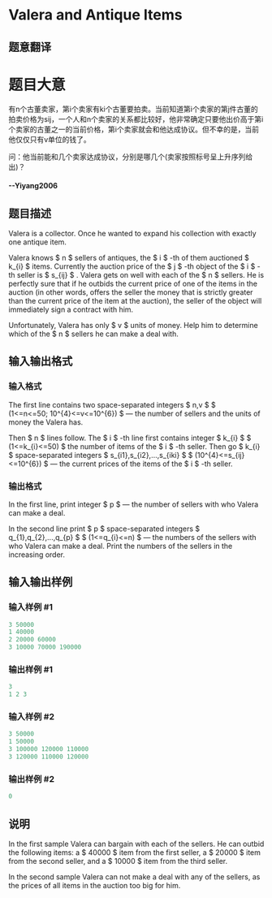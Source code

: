 # Valera and Antique Items

## 题意翻译

# 题目大意

有n个古董卖家，第i个卖家有ki个古董要拍卖。当前知道第i个卖家的第j件古董的拍卖价格为sij，一个人和n个卖家的关系都比较好，他非常确定只要他出价高于第i个卖家的古董之一的当前价格，第i个卖家就会和他达成协议。但不幸的是，当前他仅仅只有v单位的钱了。

问：他当前能和几个卖家达成协议，分别是哪几个(卖家按照标号呈上升序列给出)？

#### --Yiyang2006

## 题目描述

Valera is a collector. Once he wanted to expand his collection with exactly one antique item.

Valera knows $ n $ sellers of antiques, the $ i $ -th of them auctioned $ k_{i} $ items. Currently the auction price of the $ j $ -th object of the $ i $ -th seller is $ s_{ij} $ . Valera gets on well with each of the $ n $ sellers. He is perfectly sure that if he outbids the current price of one of the items in the auction (in other words, offers the seller the money that is strictly greater than the current price of the item at the auction), the seller of the object will immediately sign a contract with him.

Unfortunately, Valera has only $ v $ units of money. Help him to determine which of the $ n $ sellers he can make a deal with.

## 输入输出格式

### 输入格式

The first line contains two space-separated integers $ n,v $ $ (1<=n<=50; 10^{4}<=v<=10^{6}) $ — the number of sellers and the units of money the Valera has.

Then $ n $ lines follow. The $ i $ -th line first contains integer $ k_{i} $ $ (1<=k_{i}<=50) $ the number of items of the $ i $ -th seller. Then go $ k_{i} $ space-separated integers $ s_{i1},s_{i2},...,s_{iki} $ $ (10^{4}<=s_{ij}<=10^{6}) $ — the current prices of the items of the $ i $ -th seller.

### 输出格式

In the first line, print integer $ p $ — the number of sellers with who Valera can make a deal.

In the second line print $ p $ space-separated integers $ q_{1},q_{2},...,q_{p} $ $ (1<=q_{i}<=n) $ — the numbers of the sellers with who Valera can make a deal. Print the numbers of the sellers in the increasing order.

## 输入输出样例

### 输入样例 #1

```cpp
3 50000
1 40000
2 20000 60000
3 10000 70000 190000

```
### 输出样例 #1

```cpp
3
1 2 3

```
### 输入样例 #2

```cpp
3 50000
1 50000
3 100000 120000 110000
3 120000 110000 120000

```
### 输出样例 #2

```cpp
0

```
## 说明

In the first sample Valera can bargain with each of the sellers. He can outbid the following items: a $ 40000 $ item from the first seller, a $ 20000 $ item from the second seller, and a $ 10000 $ item from the third seller.

In the second sample Valera can not make a deal with any of the sellers, as the prices of all items in the auction too big for him.


